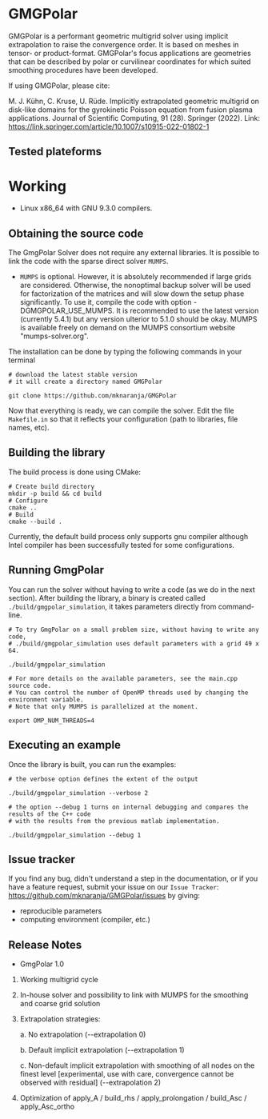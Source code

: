 GMGPolar
=======

GMGPolar is a performant geometric multigrid solver using implicit extrapolation to raise the convergence order. It is based on meshes in tensor- or product-format. GMGPolar's focus applications are geometries that can be described by polar or curvilinear coordinates for which suited smoothing procedures have been developed.

If using GMGPolar, please cite:

M. J. Kühn, C. Kruse, U. Rüde. Implicitly extrapolated geometric multigrid on disk-like domains for the gyrokinetic Poisson equation from fusion plasma applications. Journal of Scientific Computing, 91 (28). Springer (2022). Link: https://link.springer.com/article/10.1007/s10915-022-01802-1

Tested plateforms
-----------------

Working
=======

* Linux x86_64 with GNU 9.3.0  compilers.    

Obtaining the source code
-------------------------

The GmgPolar Solver does not require any external libraries.
It is possible to link the code with the sparse direct solver ``MUMPS``.

* ``MUMPS`` is optional. However, it is absolutely recommended if large grids are considered.
  Otherwise, the nonoptimal backup solver will be used for factorization of the matrices and will
  slow down the setup phase significantly. To use it, compile the code with option -DGMGPOLAR_USE_MUMPS. 
  It is recommended to use the latest version (currently 5.4.1) but any version ulterior 
  to 5.1.0 should be okay. MUMPS is available freely on demand on the MUMPS consortium 
  website "mumps-solver.org".
	
The installation can be done by typing the following commands in your terminal

    # download the latest stable version
    # it will create a directory named GMGPolar

    git clone https://github.com/mknaranja/GMGPolar

Now that everything is ready, we can compile the solver.
Edit the file ``Makefile.in`` so that it reflects your configuration (path to libraries, file 
names, etc).


Building the library
--------------------
          
The build process is done using CMake:

    # Create build directory
    mkdir -p build && cd build
    # Configure
    cmake ..
    # Build
    cmake --build .

Currently, the default build process only supports gnu compiler although Intel compiler
has been successfully tested for some configurations.

Running GmgPolar
------------

You can run the solver without having to write a code (as we do in the next section). After building 
the library, a binary is created called ``./build/gmgpolar_simulation``, it takes parameters directly from command-line.

   
    # To try GmgPolar on a small problem size, without having to write any code,
    # ./build/gmgpolar_simulation uses default parameters with a grid 49 x 64.

    ./build/gmgpolar_simulation

    # For more details on the available parameters, see the main.cpp source code.
    # You can control the number of OpenMP threads used by changing the environment variable.
    # Note that only MUMPS is parallelized at the moment.

    export OMP_NUM_THREADS=4
  

Executing an example
-------------------------------------------------

Once the library is built, you can run the examples:

    # the verbose option defines the extent of the output

    ./build/gmgpolar_simulation --verbose 2

    # the option --debug 1 turns on internal debugging and compares the results of the C++ code 
    # with the results from the previous matlab implementation.
   
    ./build/gmgpolar_simulation --debug 1


Issue tracker
-------------
If you find any bug, didn't understand a step in the documentation, or if you
have a feature request, submit your issue on our
`Issue Tracker`: https://github.com/mknaranja/GMGPolar/issues
by giving:

- reproducible parameters
- computing environment (compiler, etc.)


Release Notes
-------------
* GmgPolar 1.0
1) Working multigrid cycle
2) In-house solver and possibility to link with MUMPS for the smoothing and coarse grid solution
3) Extrapolation strategies:
   
	a. No extrapolation (--extrapolation 0)

	b. Default implicit extrapolation (--extrapolation 1)

	c. Non-default implicit extrapolation with smoothing of all nodes on the finest level [experimental, use with care, convergence cannot be observed with residual] (--extrapolation 2)
6) Optimization of apply_A / build_rhs / apply_prolongation / build_Asc / apply_Asc_ortho
